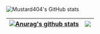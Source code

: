 ![Mustard404's GitHub stats](https://github-readme-stats.vercel.app/api?username=Mustard404&theme=default&show_icons=true)

| <a href="https://github.com/Mustard404/github-readme-stats"><img align="center" src="https://github-readme-stats.vercel.app/api?username=Mustard404&show_icons=true&include_all_commits=true&theme=buefy&hide_border=true" alt="Anurag's github stats" /></a> | <a href="https://github.com/Anurag/github-readme-stats"><img align="center" src="https://github-readme-stats.vercel.app/api/top-langs/?username=Anurag&layout=compact&theme=buefy&hide_border=true" /></a> |
| ------------- | ------------- |

<!--
**Mustard404/Mustard404** is a ✨ _special_ ✨ repository because its `README.md` (this file) appears on your GitHub profile.

Here are some ideas to get you started:

- 🔭 I’m currently working on ...
- 🌱 I’m currently learning ...
- 👯 I’m looking to collaborate on ...
- 🤔 I’m looking for help with ...
- 💬 Ask me about ...
- 📫 How to reach me: ...
- 😄 Pronouns: ...
- ⚡ Fun fact: ...
-->
